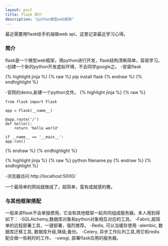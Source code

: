 ```yaml
---
layout: post
title: flask 简介 
description: "python微型web框架"
---
```

 
最近需要用flask给手机端做web api，这里记录最近学习心得。
 
### 简介
 flask是一个微型web框架，用python进行开发，flask结构清晰简单，容易学习。
-创建一个新的python开发虚拟环境，不会同学google之。
-安装flask

{% highlight jinja %}
{% raw %}
	 pip install flask
{% endraw %}
{% endhighlight %}	

-官网的demo,新建一个python文件。
{% highlight jinja %}
{% raw %}

	from flask import Flask

	app = Flask(__name__)

	@app.route('/')
	def hello():
    	return 'hello world'

	if __name__ == '__main__':
    app.run()

{% endraw %}
{% endhighlight %}

{% highlight jinja %}
{% raw %}
	 python filename.py 
{% endraw %}
{% endhighlight %}	

-浏览器访问 http://localhost:5000/ 

一个最简单的网站就做成了，超简单，蛮有成就感的撒。

### 与其他框架搭配
 一般来讲flask不会单独使用，它会和其他框架一起共同组成服务器。本人用到得如下：
 -SQLAlchemy,数据库对象和python对象相互对应的工具。
 -Fabric,超简单的远程部署工具，一键部署，强烈推荐。
 -Redis, 可以当缓存使用
 -alembic, 数据库迁移工具, 数据库升级,降级,备份。
 -Celery, 异步工作队列工具,用它和redis配合做一些耗时的工作。
 -uwsgi, 部署flask应用的服务器。


   
 
 